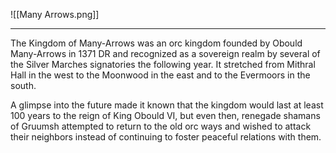 ![[Many Arrows.png]]

---

The Kingdom of Many-Arrows was an orc kingdom founded by Obould Many-Arrows in 1371 DR and recognized as a sovereign realm by several of the Silver Marches signatories the following year. It stretched from Mithral Hall in the west to the Moonwood in the east and to the Evermoors in the south.

A glimpse into the future made it known that the kingdom would last at least 100 years to the reign of King Obould VI, but even then, renegade shamans of Gruumsh attempted to return to the old orc ways and wished to attack their neighbors instead of continuing to foster peaceful relations with them.